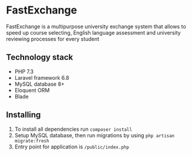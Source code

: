 # FastExchange

FastExchange is a multipurpose university exchange system that allows to speed up course selecting, English language assessment and university reviewing processes for every student

## Technology stack
* PHP 7.3
* Laravel framework 6.8
* MySQL database 8+
* Eloquent ORM
* Blade

## Installing
1. To install all dependencies run ```composer install```
2. Setup MySQL database, then run migrations by using ```php artisan migrate:fresh```
3. Entry point for application is ```/public/index.php```